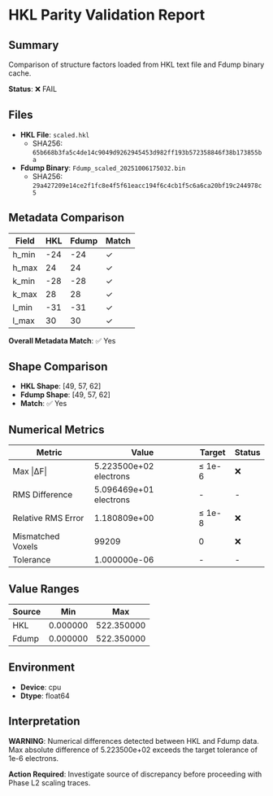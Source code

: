 # HKL Parity Validation Report

## Summary

Comparison of structure factors loaded from HKL text file and Fdump binary cache.

**Status**: ❌ FAIL

## Files

- **HKL File**: `scaled.hkl`
  - SHA256: `65b668b3fa5c4de14c9049d9262945453d982ff193b572358846f38b173855ba`
- **Fdump Binary**: `Fdump_scaled_20251006175032.bin`
  - SHA256: `29a427209e14ce2f1fc8e4f5f61eacc194f6c4cb1f5c6a6ca20bf19c244978c5`

## Metadata Comparison

| Field | HKL | Fdump | Match |
|-------|-----|-------|-------|
| h_min | -24 | -24 | ✓ |
| h_max | 24 | 24 | ✓ |
| k_min | -28 | -28 | ✓ |
| k_max | 28 | 28 | ✓ |
| l_min | -31 | -31 | ✓ |
| l_max | 30 | 30 | ✓ |

**Overall Metadata Match**: ✅ Yes

## Shape Comparison

- **HKL Shape**: [49, 57, 62]
- **Fdump Shape**: [49, 57, 62]
- **Match**: ✅ Yes

## Numerical Metrics

| Metric | Value | Target | Status |
|--------|-------|--------|--------|
| Max \|ΔF\| | 5.223500e+02 electrons | ≤ 1e-6 | ❌ |
| RMS Difference | 5.096469e+01 electrons | - | - |
| Relative RMS Error | 1.180809e+00 | ≤ 1e-8 | ❌ |
| Mismatched Voxels | 99209 | 0 | ❌ |
| Tolerance | 1.000000e-06 | - | - |

## Value Ranges

| Source | Min | Max |
|--------|-----|-----|
| HKL | 0.000000 | 522.350000 |
| Fdump | 0.000000 | 522.350000 |

## Environment

- **Device**: cpu
- **Dtype**: float64

## Interpretation

**WARNING**: Numerical differences detected between HKL and Fdump data.
Max absolute difference of 5.223500e+02 exceeds
the target tolerance of 1e-6 electrons.

**Action Required**: Investigate source of discrepancy before proceeding with
Phase L2 scaling traces.
